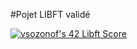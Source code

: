 #Pojet LIBFT validé

[![vsozonof's 42 Libft Score](https://badge42.vercel.app/api/v2/clgon9kgc004908jnt6ztthtp/project/2868264)](https://github.com/JaeSeoKim/badge42)
